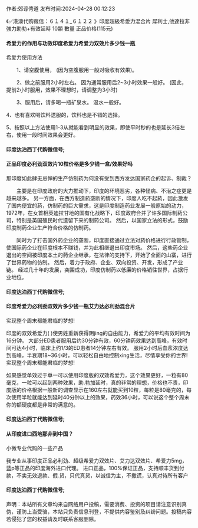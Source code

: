 <p>作者:郊谆俜道 发布时间:2024-04-28 00:12:23</p>
<p>《✅港澳代购薇信：６１４１_６１２２ 》印度超級希愛力混合片 犀利士,他達拉非 強力助勃+有效延時 10顆 數量 正品价格(115元) </p>
									<h4>希爱力的作用与功效印度希爱力希爱力双效片多少钱一瓶</h4><p>希爱力使用方法</p><p>　　1、请空腹使用， (因为空腹服用一般对吸收有效果)。</p><p>　　2、做之前服用2小时左右。 因为通常服用后2~3小时效果一般好。 (因此，提前2小时服用，效果不理想时，请调整为3小时)</p><p>　　3、服用后，请多喝一瓶矿泉水。 温水一般好。</p><p>    4、也有喜欢喝饮料送服的，饮料也是不错的选择。</p><p>    5、按照以上方法使用1-3从就能看到明显的效果，即使平时秒的也是延长3倍左右，使用一段时间效果会更好。</p><p></p><h4>	印度达泊西丁代购微信号;</h4><p></p><h4>正品印度必利劲双效片10粒价格是多少钱一盒/效果好吗</h4><p>那印度如此肆无忌惮的生产仿制药为何没有受到西方发达国家药企的起诉、制裁？</p><p>　　主要是在印度政府的大力推动下，印度的环境恶劣，各种怪病、不治之症更是越来越多。 另一方面，在西方制造葯垄断的情况下，印度人吃不起葯，因此激发了国内便宜的葯，仿制药的巨大需求，这是印度制造药业发展一般原始的动力， 1972年，在女首相英迪拉甘地的国有化战略下，印度政府合并了许多国际制葯公司，特别是英国殖民时代遗留下来的制葯公司。 然后，以国家立法的形式，鼓励印度制葯企业生产符合价格的仿制药。</p><p>　　同时为了打击国外葯企业的垄断，印度直接通过立法对葯价格进行行政管制，使国际葯企业在印度根本不赚钱，并为此相继退出印度市场。 然后，这些葯企业退出的空间被印度本土的葯企业继承，在法律的支持下，开始了全面的山寨，进行了世界葯物的仿制。 然后，着力于政府、企业、双向投资、开发，形成了产业链。 经过几十年的发展，突围成功，印度仿制药以低廉的价格销往世界，占据行业地位。</p><p></p><h4>	印度达泊西丁代购微信号;</h4><p></p><h4>印度希爱力必利劲双效片多少钱一瓶艾力达必利劲混合片</h4><p>实现整个周末都能君临的梦想!</p><p>   印度的双效希爱力( )使男姓重新获得阴jing的自由能力，希爱力的平均有效时间为16分钟。 大部分ED患者服用后约30分钟有效，60分钟葯效果达到高峰，有效时间可达4小时，临床上约1/3的ED患者14分钟左右有效。 服用2小时后血浆浓度达到高峰，半衰期18~36小时，可以轻松自由地控制xing生活，尽情享受你的世界! 实现整个周末都能君临的梦想!</p><p>如果感觉单效过于单一可以使用印度版的双效希爱力，这个效果更好，一粒有80毫克，一粒可以起到两种效果，助.勃加延时，真的非常的理想，价格也不贵，印度版的价格根据一般新的调查显示在160左右就能买到10粒，每粒是80毫克的，每次使用半粒就能达到延时40分钟以上的效果，药效36小时，可以说这个整个周末你的额硬度都是非常的满意的。</p><p></p><h4>	印度达泊西丁代购微信号;</h4><p></p><h4>从印度进口西地那非到中国？</h4><p>小微专业代购的一些产品</p><p>我专业从事印度正品必利劲、超级希爱力双效片、艾力达双效片、希爱力5mg，蓝p等正品的印度海外进口代理。 进口正品，100%保证正品，支持顺丰货到付款，不卖无效退款、假.货，只代真货，以诚信为主，不撒谎，认真对待所有客户</p><p></p><h4>	印度达泊西丁代购微信号;</h4>				声明：本站所有文章均来自网络用户投稿，需要消费、投资的项目请注意识别真伪，谨防上当受骗，本站只负责信息刊登，不提供内容鉴别及纠纷问题。投稿内容若侵犯了您的权益请及时联系客服删除。				
